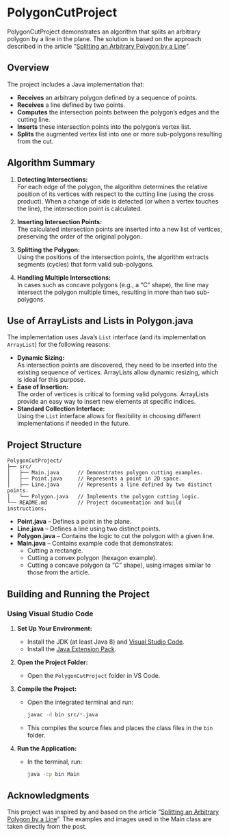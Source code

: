 # PolygonCutProject

PolygonCutProject demonstrates an algorithm that splits an arbitrary polygon by a line in the plane. The solution is based on the approach described in the article “[Splitting an Arbitrary Polygon by a Line](https://geidav.wordpress.com/2015/03/21/splitting-an-arbitrary-polygon-by-a-line/)”. 

## Overview

The project includes a Java implementation that:

- **Receives** an arbitrary polygon defined by a sequence of points.
- **Receives** a line defined by two points.
- **Computes** the intersection points between the polygon’s edges and the cutting line.
- **Inserts** these intersection points into the polygon’s vertex list.
- **Splits** the augmented vertex list into one or more sub-polygons resulting from the cut.

## Algorithm Summary

1. **Detecting Intersections:**  
   For each edge of the polygon, the algorithm determines the relative position of its vertices with respect to the cutting line (using the cross product). When a change of side is detected (or when a vertex touches the line), the intersection point is calculated.

2. **Inserting Intersection Points:**  
   The calculated intersection points are inserted into a new list of vertices, preserving the order of the original polygon.

3. **Splitting the Polygon:**  
   Using the positions of the intersection points, the algorithm extracts segments (cycles) that form valid sub-polygons.

4. **Handling Multiple Intersections:**  
   In cases such as concave polygons (e.g., a “C” shape), the line may intersect the polygon multiple times, resulting in more than two sub-polygons.

## Use of ArrayLists and Lists in Polygon.java

The implementation uses Java’s `List` interface (and its implementation `ArrayList`) for the following reasons:

- **Dynamic Sizing:**  
  As intersection points are discovered, they need to be inserted into the existing sequence of vertices. ArrayLists allow dynamic resizing, which is ideal for this purpose.
- **Ease of Insertion:**  
  The order of vertices is critical to forming valid polygons. ArrayLists provide an easy way to insert new elements at specific indices.
- **Standard Collection Interface:**  
  Using the `List` interface allows for flexibility in choosing different implementations if needed in the future.

## Project Structure

```
PolygonCutProject/
├── src/
│   ├── Main.java      // Demonstrates polygon cutting examples.
│   ├── Point.java     // Represents a point in 2D space.
│   ├── Line.java      // Represents a line defined by two distinct points.
│   └── Polygon.java   // Implements the polygon cutting logic.
└── README.md          // Project documentation and build instructions.
```

- **Point.java** – Defines a point in the plane.
- **Line.java** – Defines a line using two distinct points.
- **Polygon.java** – Contains the logic to cut the polygon with a given line.
- **Main.java** – Contains example code that demonstrates:
  - Cutting a rectangle.
  - Cutting a convex polygon (hexagon example).
  - Cutting a concave polygon (a “C” shape), using images similar to those from the article.

## Building and Running the Project

### Using Visual Studio Code

1. **Set Up Your Environment:**

   - Install the JDK (at least Java 8) and [Visual Studio Code](https://code.visualstudio.com/).
   - Install the [Java Extension Pack](https://marketplace.visualstudio.com/items?itemName=vscjava.vscode-java-pack).

2. **Open the Project Folder:**

   - Open the `PolygonCutProject` folder in VS Code.

3. **Compile the Project:**

   - Open the integrated terminal and run:
     ```bash
     javac -d bin src/*.java
     ```
   - This compiles the source files and places the class files in the `bin` folder.

4. **Run the Application:**
   - In the terminal, run:
     ```bash
     java -cp bin Main
     ```

## Acknowledgments

This project was inspired by and based on the article “[Splitting an Arbitrary Polygon by a Line](https://geidav.wordpress.com/2015/03/21/splitting-an-arbitrary-polygon-by-a-line/)”. The examples and images used in the Main class are taken directly from the post.
